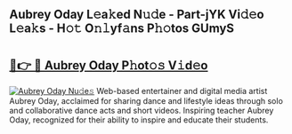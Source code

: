 ## Aubrey Oday L𝚎a𝚔ed N𝚞𝚍e - Part-jYK Vi𝚍𝚎o L𝚎a𝚔s - H𝚘𝚝 O𝚗𝚕yf𝚊ns P𝚑𝚘tos GUmyS

# <h2><a href="http://kf03m2.oniu.top/?m=Aubrey+Oday">🔗👉 🔴 Aubrey Oday P𝚑ot𝚘𝚜 V𝚒d𝚎o</a></h2>

[![Aubrey Oday Nu𝚍e𝚜](https://i.imgur.com/0qMVB7G.gif)](http://kf03m2.oniu.top/?m=Aubrey+Oday)
Web-based entertainer and digital media artist Aubrey Oday, acclaimed for sharing dance and lifestyle ideas through solo and collaborative dance acts and short videos. Inspiring teacher Aubrey Oday, recognized for their ability to inspire and educate their students.  
